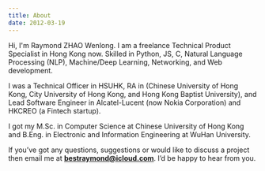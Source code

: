 ```yaml
---
title: About
date: 2012-03-19
---
```


Hi, I'm Raymond ZHAO Wenlong. I am a freelance Technical Product Specialist in Hong Kong now.
Skilled in Python, JS, C, Natural Language Processing (NLP), Machine/Deep Learning, Networking, and Web development.

I was a Technical Officer in HSUHK, RA in (Chinese University of Hong Kong, City University of Hong Kong, and Hong Kong Baptist University), and Lead Software Engineer in Alcatel-Lucent (now Nokia Corporation) and HKCREO (a Fintech startup).

I got my M.Sc. in Computer Science at Chinese University of Hong Kong and B.Eng. in Electronic and Information Engineering at WuHan University.

If you’ve got any questions, suggestions or would like to discuss a project then email me at **bestraymond@icloud.com**. I’d be happy to hear from you.
